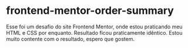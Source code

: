 # frontend-mentor-order-summary
 
Esse foi um desafio do site Frontend Mentor, onde estou praticando meu HTML e CSS por enquanto. 
Resultado ficou praticamente idêntico. 
Estou muito contente com o resultado, espero que gostem. 
